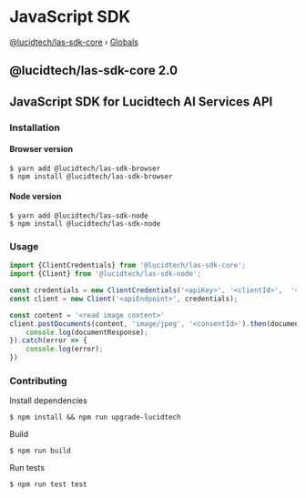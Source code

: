 # JavaScript SDK

[@lucidtech/las-sdk-core](./) › [Globals](https://github.com/LucidtechAI/las-docs/tree/9eb6f554e9657158bdbbe2da8b3755f824ad9579/reference/js/globals.md)

## @lucidtech/las-sdk-core 2.0

## JavaScript SDK for Lucidtech AI Services API

### Installation

#### Browser version

```text
$ yarn add @lucidtech/las-sdk-browser
$ npm install @lucidtech/las-sdk-browser
```

#### Node version

```text
$ yarn add @lucidtech/las-sdk-node
$ npm install @lucidtech/las-sdk-node
```

### Usage

```javascript
import {ClientCredentials} from '@lucidtech/las-sdk-core';
import {Client} from '@lucidtech/las-sdk-node';

const credentials = new ClientCredentials('<apiKey>', '<clientId>',  '<clientSecret>', '<authEndpoint>');
const client = new Client('<apiEndpoint>', credentials);

const content = '<read image content>'
client.postDocuments(content, 'image/jpeg', '<consentId>').then(documentResponse => {
    console.log(documentResponse);
}).catch(error => {
    console.log(error);
})
```

### Contributing

Install dependencies

```text
$ npm install && npm run upgrade-lucidtech
```

Build

```text
$ npm run build
```

Run tests

```text
$ npm run test test
```

